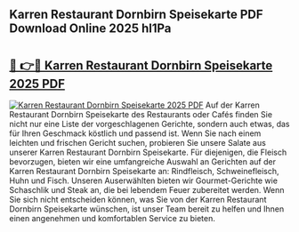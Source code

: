 ## Karren Restaurant Dornbirn Speisekarte PDF Download Online 2025 hl1Pa

# <h2><a href="http://gc8qc46.nevu.top/?p=Karren+Restaurant+Dornbirn+Speisekarte">🔗 👉🔴 Karren Restaurant Dornbirn Speisekarte 2025 PDF</a></h2>

[![Karren Restaurant Dornbirn Speisekarte 2025 PDF](https://i.imgur.com/dBaPXMq.png)](http://gc8qc46.nevu.top/?p=Karren+Restaurant+Dornbirn+Speisekarte)
Auf der Karren Restaurant Dornbirn Speisekarte des Restaurants oder Cafés finden Sie nicht nur eine Liste der vorgeschlagenen Gerichte, sondern auch etwas, das für Ihren Geschmack köstlich und passend ist. Wenn Sie nach einem leichten und frischen Gericht suchen, probieren Sie unsere Salate aus unserer Karren Restaurant Dornbirn Speisekarte. Für diejenigen, die Fleisch bevorzugen, bieten wir eine umfangreiche Auswahl an Gerichten auf der Karren Restaurant Dornbirn Speisekarte an: Rindfleisch, Schweinefleisch, Huhn und Fisch. Unseren Auserwählten bieten wir Gourmet-Gerichte wie Schaschlik und Steak an, die bei lebendem Feuer zubereitet werden. Wenn Sie sich nicht entscheiden können, was Sie von der Karren Restaurant Dornbirn Speisekarte wünschen, ist unser Team bereit zu helfen und Ihnen einen angenehmen und komfortablen Service zu bieten.
